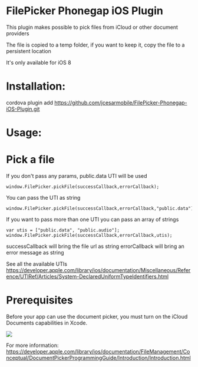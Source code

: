 FilePicker Phonegap iOS Plugin
================================

This plugin makes possible to pick files from iCloud or other document providers

The file is copied to a temp folder, if you want to keep it, copy the file to a persistent location

It's only available for iOS 8


Installation:
============

cordova plugin add https://github.com/jcesarmobile/FilePicker-Phonegap-iOS-Plugin.git


Usage:
=====

Pick a file
===========

If you don't pass any params, public.data UTI will be used

```
window.FilePicker.pickFile(successCallback,errorCallback);
```

You can pass the UTI as string
```
window.FilePicker.pickFile(successCallback,errorCallback,"public.data");
```

If you want to pass more than one UTI you can pass an array of strings
```
var utis = ["public.data", "public.audio"];
window.FilePicker.pickFile(successCallback,errorCallback,utis);
```

successCallback will bring the file url as string
errorCallback will bring an error message as string


See all the available UTIs https://developer.apple.com/library/ios/documentation/Miscellaneous/Reference/UTIRef/Articles/System-DeclaredUniformTypeIdentifiers.html

Prerequisites
=============

Before your app can use the document picker, you must turn on the iCloud Documents capabilities in Xcode.  

![](https://developer.apple.com/library/ios/documentation/FileManagement/Conceptual/DocumentPickerProgrammingGuide/Art/Enabling%20iCloud%20Documents_2x.png)

For more information: https://developer.apple.com/library/ios/documentation/FileManagement/Conceptual/DocumentPickerProgrammingGuide/Introduction/Introduction.html